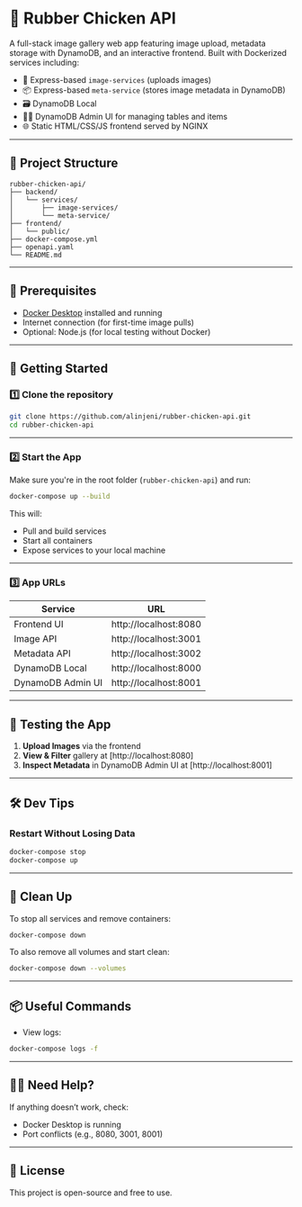 # 🐔 Rubber Chicken API

A full-stack image gallery web app featuring image upload, metadata storage with DynamoDB, and an interactive frontend. Built with Dockerized services including:

- 🚀 Express-based `image-services` (uploads images)
- 📦 Express-based `meta-service` (stores image metadata in DynamoDB)
- 🗃️ DynamoDB Local
- 🧑‍💻 DynamoDB Admin UI for managing tables and items
- 🌐 Static HTML/CSS/JS frontend served by NGINX

---

## 📁 Project Structure

```
rubber-chicken-api/
├── backend/
│   └── services/
│       ├── image-services/
│       └── meta-service/
├── frontend/
│   └── public/
├── docker-compose.yml
├── openapi.yaml
└── README.md
```

---

## 🧰 Prerequisites

- [Docker Desktop](https://www.docker.com/products/docker-desktop/) installed and running
- Internet connection (for first-time image pulls)
- Optional: Node.js (for local testing without Docker)

---

## 🚀 Getting Started

### 1️⃣ Clone the repository

```bash
git clone https://github.com/alinjeni/rubber-chicken-api.git
cd rubber-chicken-api
```

---

### 2️⃣ Start the App

Make sure you're in the root folder (`rubber-chicken-api`) and run:

```bash
docker-compose up --build
```

This will:
- Pull and build services
- Start all containers
- Expose services to your local machine

---

### 3️⃣ App URLs

| Service             | URL                         |
|---------------------|-----------------------------|
| Frontend UI         | http://localhost:8080       |
| Image API           | http://localhost:3001       |
| Metadata API        | http://localhost:3002       |
| DynamoDB Local      | http://localhost:8000       |
| DynamoDB Admin UI   | http://localhost:8001       |

---

## 🧪 Testing the App

1. **Upload Images** via the frontend
2. **View & Filter** gallery at [http://localhost:8080]
3. **Inspect Metadata** in DynamoDB Admin UI at [http://localhost:8001]

---

## 🛠️ Dev Tips

### Restart Without Losing Data

```bash
docker-compose stop
docker-compose up
```
---

## 🧹 Clean Up

To stop all services and remove containers:

```bash
docker-compose down
```

To also remove all volumes and start clean:

```bash
docker-compose down --volumes
```

---

## 📦 Useful Commands

- View logs:

```bash
docker-compose logs -f
```

---

## 🙋‍♀️ Need Help?

If anything doesn’t work, check:
- Docker Desktop is running
- Port conflicts (e.g., 8080, 3001, 8001)

---

## 📃 License

This project is open-source and free to use.